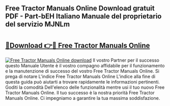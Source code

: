 ## Free Tractor Manuals Online Download gratuit PDF - Part-bEH Italiano Manuale del proprietario del servizio MJNLm

# <h2><a href="http://dfbjl0c.blite.top/?on=Free+Tractor+Manuals+Online">🔗Download 👉🔴 Free Tractor Manuals Online</a></h2>

[![Free Tractor Manuals Online download](https://i.imgur.com/lujVjoI.png)](http://dfbjl0c.blite.top/?on=Free+Tractor+Manuals+Online)
Il vostro Partner per il successo questo Manuale Utente è il vostro compagno affidabile per il funzionamento e la manutenzione di successo del vostro Free Tractor Manuals Online. Si prega di notare L'indice Free Tractor Manuals Online L'indice alla fine di questa guida può aiutarti a trovare rapidamente le informazioni pertinenti. Goditi la comodità Dell'elenco delle funzionalità mentre usi il tuo nuovo Free Tractor Manuals Online. Il tuo successo è la nostra priorità Free Tractor Manuals Online. Ci impegniamo a garantire la tua massima soddisfazione.

